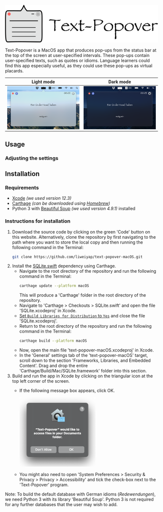 <img src="text-popover-macOS/Assets.xcassets/popover-appicon-with-text.imageset/popover-appicon-with-text.png">

Text-Popover is a MacOS app that produces pop-ups from the status bar at the top of the screen at user-specified intervals. These pop-ups contain user-specified texts, such as quotes or idioms. Language learners could find this app especially useful, as they could use these pop-ups as virtual placards.

| Light mode             |  Dark mode               |
:-----------------------:|:-------------------------:
![](text-popover-macOS/Assets.xcassets/screenshot-screen-lightmode.png) | ![](text-popover-macOS/Assets.xcassets/screenshot-screen-darkmode.png)

## Usage

### Adjusting the settings

## Installation

### Requirements

* [Xcode](https://apps.apple.com/gb/app/xcode/id497799835?mt=12) _(we used version 12.3)_
* [Carthage](https://github.com/Carthage/Carthage) _(can be downloaded using [Homebrew](https://brew.sh/))_
* Python 3 with [Beautiful Soup](https://pypi.org/project/beautifulsoup4/) _(we used version 4.9.1)_ installed

### Instructions for installation

1. Download the source code by clicking on the green 'Code' button on this website. Alternatively, clone the repository by first navigating to the path where you want to store the local copy and then running the following command in the Terminal:
   ```bash
   git clone https://github.com/liweiyap/text-popover-macOS.git
   ```
2. Install the [SQLite.swift](https://github.com/stephencelis/SQLite.swift) dependency using Carthage.
   * Navigate to the root directory of the repository and run the following command in the Terminal:
     ```bash
     carthage update --platform macOS
     ```
     This will produce a 'Carthage' folder in the root directory of the repository.
   * Navigate to 'Carthage > Checkouts > SQLite.swift' and open the file 'SQLite.xcodeproj' in Xcode.
   * [Set `Build Libraries for Distribution` to `Yes`](https://stackoverflow.com/questions/60162207/module-was-not-compiled-with-library-evolution-support-using-it-means-binary-co) and close the file 'SQLite.xcodeproj'.
   * Return to the root directory of the repository and run the following command in the Terminal:
     ```bash
     carthage build --platform macOS
     ```
   * Now, open the main file 'text-popover-macOS.xcodeproj' in Xcode.
   * In the 'General' settings tab of the 'text-popover-macOS' target, scroll down to the section 'Frameworks, Libraries, and Embedded Content'. Drag and drop the entire 'Carthage/Build/Mac/SQLite.framework' folder into this section.
3. Build and run the app in Xcode by clicking on the triangular icon at the top left corner of the screen.
   * If the following message box appears, click OK.
     
     <img src="text-popover-macOS/Assets.xcassets/screenshot-accessibility-popupmsg.png" width="250"/>
   * You might also need to open 'System Preferences > Security & Privacy > Privacy > Accessibility' and tick the check-box next to the 'Text-Popover' program.

Note: To build the default database with German idioms (_Redewendungen_), we need Python 3 with its library 'Beautiful Soup'. Python 3 is not required for any further databases that the user may wish to add.
